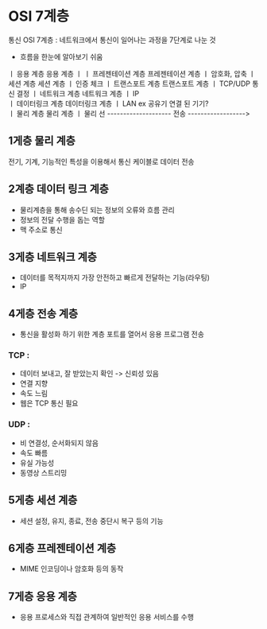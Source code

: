 # OSI 7계층

통신 OSI 7계층
: 네트워크에서 통신이 일어나는 과정을 7단계로 나눈 것

- 흐름을 한눈에 알아보기 쉬움

ㅣ 응용 계층 응용 계층 ㅣ
ㅣ 프레젠테이션 계층 프레젠테이션 계층 ㅣ 암호화, 압축
ㅣ 세션 계층 세션 계층 ㅣ 인증 체크
ㅣ 트랜스포트 계층 트랜스포트 계층 ㅣ TCP/UDP 통신 결정
ㅣ 네트워크 계층 네트워크 계층 ㅣ IP  
ㅣ 데이터링크 계층 데이터링크 계층 ㅣ LAN ex 공유기 연결 된 기기?  
ㅣ 물리 계층 물리 계층 ㅣ 물리 선
-------------------- 전송 ------------------>

## 1게층 물리 계층

전기, 기계, 기능적인 특성을 이용해서 통신 케이블로 데이터 전송

## 2계층 데이터 링크 계층

- 물리계층을 통해 송수딘 되는 정보의 오류와 흐름 관리
- 정보의 전달 수행을 돕는 역할
- 맥 주소로 통신

## 3게층 네트워크 계층

- 데이터를 목적지까지 가장 안전하고 빠르게 전달하는 기능(라우팅)
- IP

## 4게층 전송 계층

- 통신을 활성화 하기 위한 계층 포트를 열어서 응용 프로그램 전송

### TCP :

- 데이터 보내고, 잘 받았는지 확인 -> 신뢰성 있음
- 연결 지향
- 속도 느림
- 웹은 TCP 통신 필요

### UDP :

- 비 연결성, 순서화되지 않음
- 속도 빠름
- 유실 가능성
- 동영상 스트리밍

## 5게층 세션 계층

- 세션 설정, 유지, 종료, 전송 중단시 복구 등의 기능

## 6게층 프레젠테이션 계층

- MIME 인코딩이나 암호화 등의 동작

## 7게층 응용 계층

- 응용 프로세스와 직접 관계하여 일반적인 응용 서비스를 수행
